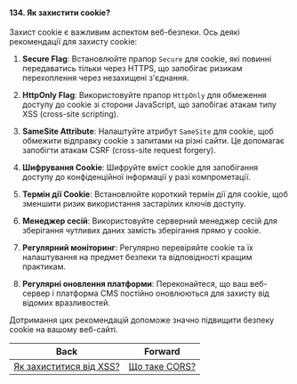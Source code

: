 #### 134. Як захистити cookie?

Захист cookie є важливим аспектом веб-безпеки. Ось деякі рекомендації для захисту cookie:

1. **Secure Flag**: Встановлюйте прапор `Secure` для cookie, які повинні передаватись тільки через HTTPS, що запобігає ризикам перехоплення через незахищені з'єднання.

2. **HttpOnly Flag**: Використовуйте прапор `HttpOnly` для обмеження доступу до cookie зі сторони JavaScript, що запобігає атакам типу XSS (cross-site scripting).

3. **SameSite Attribute**: Налаштуйте атрибут `SameSite` для cookie, щоб обмежити відправку cookie з запитами на різні сайти. Це допомагає запобігти атакам CSRF (cross-site request forgery).

4. **Шифрування Cookie**: Шифруйте вміст cookie для запобігання доступу до конфіденційної інформації у разі компрометації.

5. **Термін дії Cookie**: Встановлюйте короткий термін дії для cookie, щоб зменшити ризик використання застарілих ключів доступу.

6. **Менеджер сесій**: Використовуйте серверний менеджер сесій для зберігання чутливих даних замість зберігання прямо у cookie.

7. **Регулярний моніторинг**: Регулярно перевіряйте cookie та їх налаштування на предмет безпеки та відповідності кращим практикам.

8. **Регулярні оновлення платформи**: Переконайтеся, що ваш веб-сервер і платформа CMS постійно оновлюються для захисту від відомих вразливостей.

Дотримання цих рекомендацій допоможе значно підвищити безпеку cookie на вашому веб-сайті.

| Back | Forward |
|---|---|
| [Як захиститися від XSS?](/ua/middle/security/how-to-protect-against-xss.md)  | [Що таке CORS?](/ua/middle/security/what-is-cors.md) |